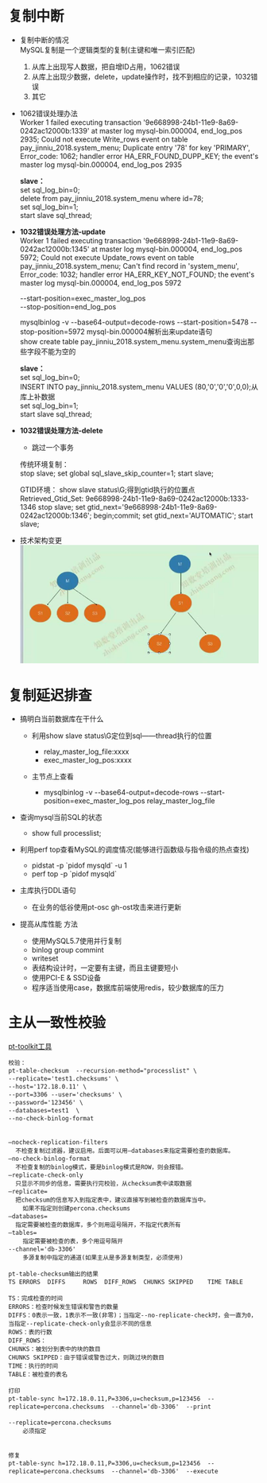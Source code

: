 # 复制中断

- 复制中断的情况  
  MySQL复制是一个逻辑类型的复制(主键和唯一索引匹配)
  1. 从库上出现写人数据，把自增ID占用，1062错误
  2. 从库上出现少数据，delete，update操作时，找不到相应的记录，1032错误
  3. 其它

- 1062错误处理办法  
	Worker 1 failed executing transaction '9e668998-24b1-11e9-8a69-0242ac12000b:1339' at master log mysql-bin.000004, end_log_pos 2935; Could not execute Write_rows event on table pay_jinniu_2018.system_menu; Duplicate entry '78' for key 'PRIMARY', Error_code: 1062; handler error HA_ERR_FOUND_DUPP_KEY; the event's master log mysql-bin.000004, end_log_pos 2935  
	
	**slave：**   
	set sql_log_bin=0;  
	delete from pay_jinniu_2018.system_menu where id=78;  
	set sql_log_bin=1;  
	start slave sql_thread;  


- **1032错误处理方法-update**  
	Worker 1 failed executing transaction '9e668998-24b1-11e9-8a69-0242ac12000b:1345' at master log mysql-bin.000004, end_log_pos 5972; Could not execute Update_rows event on table pay_jinniu_2018.system_menu; Can't find record in 'system_menu', Error_code: 1032; handler error HA_ERR_KEY_NOT_FOUND; the event's master log mysql-bin.000004, end_log_pos 5972
	
	--start-position=exec_master_log_pos   
	--stop-position=end_log_pos  
	
	mysqlbinlog -v --base64-output=decode-rows --start-position=5478  --stop-position=5972 mysql-bin.000004解析出来update语句      
	show create table pay_jinniu_2018.system_menu.system_menu查询出那些字段不能为空的  
	
	**slave：**   
	set sql_log_bin=0;  
	INSERT INTO pay_jinniu_2018.system_menu  VALUES (80,'0','0','0',0,0);从库上补数据  
	set sql_log_bin=1;  
	start slave sql_thread;  

- **1032错误处理方法-delete**  
	- 跳过一个事务
	
	传统环境复制：								
	stop slave;
	set global sql_slave_skip_counter=1;
	start slave;
	
	GTID环境：
	show slave status\G;得到gtid执行的位置点
	Retrieved_Gtid_Set: 9e668998-24b1-11e9-8a69-0242ac12000b:1333-1346
	stop slave;
	set gtid_next='9e668998-24b1-11e9-8a69-0242ac12000b:1346';
	begin;commit;
	set gtid_next='AUTOMATIC';
	start slave;  
	

- 技术架构变更  
![](images/故障处理1.jpg) 





# 复制延迟排查

- 搞明白当前数据库在干什么
	- 利用show slave status\G定位到sql——thread执行的位置
		- relay_master_log_file:xxxx
		- exec_master_log_pos:xxxx
	
	- 主节点上查看
		- mysqlbinlog -v --base64-output=decode-rows --start-position=exec\_master\_log\_pos relay\_master\_log\_file
- 查询mysql当前SQL的状态
	- show full processlist;

- 利用perf top查看MySQL的调度情况(能够进行函数级与指令级的热点查找)  
	- pidstat -p \`pidof mysqld\` -u 1
	- perf top -p \`pidof mysqld\` 
	
- 主库执行DDL语句
	- 在业务的低谷使用pt-osc gh-ost攻击来进行更新

- 提高从库性能 方法
	- 使用MySQL5.7使用并行复制
	- binlog group commint
	- writeset
	- 表结构设计时，一定要有主键，而且主键要短小
	- 使用PCI-E & SSD设备
	- 程序适当使用case，数据库前端使用redis，较少数据库的压力
	

# 主从一致性校验

[pt-toolkit工具](https://www.percona.com/downloads/percona-toolkit/LATEST/)   
```
校验：
pt-table-checksum  --recursion-method="processlist" \
--replicate='test1.checksums' \
--host='172.18.0.11' \
--port=3306 --user='checksums' \
--password='123456' \
--databases=test1  \
--no-check-binlog-format 


–nocheck-replication-filters 
  不检查复制过滤器，建议启用。后面可以用–databases来指定需要检查的数据库。 
–no-check-binlog-format 
  不检查复制的binlog模式，要是binlog模式是ROW，则会报错。 
–replicate-check-only 
  只显示不同步的信息，需要执行完校验，从checksum表中读取数据
–replicate= 
  把checksum的信息写入到指定表中，建议直接写到被检查的数据库当中。 
	如果不指定则创建percona.checksums
–databases= 
  指定需要被检查的数据库，多个则用逗号隔开，不指定代表所有
–tables= 
	指定需要被检查的表，多个用逗号隔开
--channel='db-3306'
	多源复制中指定的通道(如果主从是多源复制类型，必须使用)

pt-table-checksum输出的结果
TS ERRORS  DIFFS     ROWS  DIFF_ROWS  CHUNKS SKIPPED    TIME TABLE

TS：完成检查的时间
ERRORS：检查时候发生错误和警告的数量
DIFFS：0表示一致，1表示不一致(非零)；当指定--no-replicate-check时，会一直为0，当指定--replicate-check-only会显示不同的信息
ROWS：表的行数
DIFF_ROWS： 
CHUNKS：被划分到表中的块的数目
CHUNKS SKIPPED：由于错误或警告过大，则跳过块的数目
TIME：执行的时间
TABLE：被检查的表名

打印
pt-table-sync h=172.18.0.11,P=3306,u=checksum,p=123456  --replicate=percona.checksums  --channel='db-3306'  --print

--replicate=percona.checksums
	必须指定


修复
pt-table-sync h=172.18.0.11,P=3306,u=checksum,p=123456  --replicate=percona.checksums  --channel='db-3306'  --execute 
```
